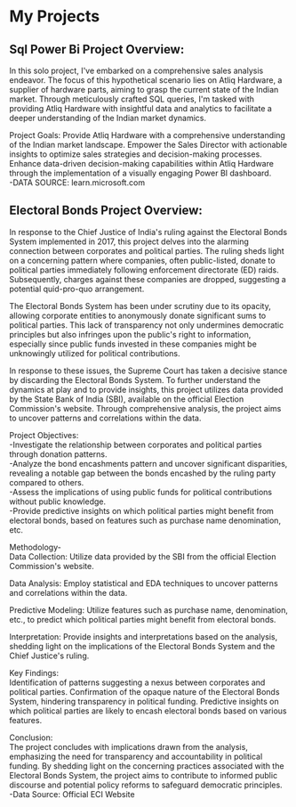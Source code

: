 # My Projects

## Sql Power Bi Project Overview: 
In this solo project, I've embarked on a comprehensive sales analysis endeavor. The focus of this hypothetical scenario lies on Atliq Hardware, a supplier of hardware parts, aiming to grasp the current state of the Indian market. Through meticulously crafted SQL queries, I'm tasked with providing Atliq Hardware with insightful data and analytics to facilitate a deeper understanding of the Indian market dynamics.

Project Goals:
Provide Atliq Hardware with a comprehensive understanding of the Indian market landscape.
Empower the Sales Director with actionable insights to optimize sales strategies and decision-making processes.
Enhance data-driven decision-making capabilities within Atliq Hardware through the implementation of a visually engaging Power BI dashboard.                                                                                                                                
     -DATA SOURCE: learn.microsoft.com

## Electoral Bonds Project Overview:
In response to the Chief Justice of India's ruling against the Electoral Bonds System implemented in 2017, this project delves into the alarming connection between corporates and political parties. The ruling sheds light on a concerning pattern where companies, often public-listed, donate to political parties immediately following enforcement directorate (ED) raids. Subsequently, charges against these companies are dropped, suggesting a potential quid-pro-quo arrangement.

The Electoral Bonds System has been under scrutiny due to its opacity, allowing corporate entities to anonymously donate significant sums to political parties. This lack of transparency not only undermines democratic principles but also infringes upon the public's right to information, especially since public funds invested in these companies might be unknowingly utilized for political contributions.

In response to these issues, the Supreme Court has taken a decisive stance by discarding the Electoral Bonds System. To further understand the dynamics at play and to provide insights, this project utilizes data provided by the State Bank of India (SBI), available on the official Election Commission's website. Through comprehensive analysis, the project aims to uncover patterns and correlations within the data.

Project Objectives:                                                                                                                       
-Investigate the relationship between corporates and political parties through donation patterns.                                         
-Analyze the bond encashments pattern and uncover significant disparities, revealing a notable gap between the bonds encashed by the ruling party compared to others.                                                                                                          
-Assess the implications of using public funds for political contributions without public knowledge.                                      
-Provide predictive insights on which political parties might benefit from electoral bonds, based on features such as purchase name      denomination, etc.

Methodology-                                                                                                                              
 Data Collection: Utilize data provided by the SBI from the official Election Commission's website.
 
 Data Analysis: Employ statistical and EDA techniques to uncover patterns and correlations within the data.
 
 Predictive Modeling: Utilize features such as purchase name, denomination, etc., to predict which political parties might benefit from electoral bonds.

 Interpretation: Provide insights and interpretations based on the analysis, shedding light on the implications of the Electoral Bonds System and the Chief Justice's ruling.
 
Key Findings:                                                                                                                             
Identification of patterns suggesting a nexus between corporates and political parties.
Confirmation of the opaque nature of the Electoral Bonds System, hindering transparency in political funding.
Predictive insights on which political parties are likely to encash electoral bonds based on various features.

Conclusion:                                                                                                                               
The project concludes with implications drawn from the analysis, emphasizing the need for transparency and accountability in political funding. By shedding light on the concerning practices associated with the Electoral Bonds System, the project aims to contribute to informed public discourse and potential policy reforms to safeguard democratic principles.                                                
-Data Source: Official ECI Website

